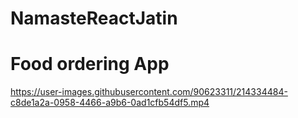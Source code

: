 # NamasteReactJatin

 # Food ordering App 
https://user-images.githubusercontent.com/90623311/214334484-c8de1a2a-0958-4466-a9b6-0ad1cfb54df5.mp4
